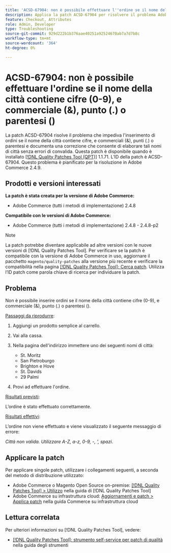 ```yaml
---
title: 'ACSD-67904: non è possibile effettuare l''ordine se il nome della città contiene cifre (0-9), e commerciale (&), punto (.) o parentesi ()'
description: Applica la patch ACSD-67904 per risolvere il problema Adobe Commerce, se l’estrazione non riesce quando i nomi delle città contengono cifre (0-9), e commerciale (&), punto (.) o parentesi ().
feature: Checkout, Attributes
role: Admin, Developer
type: Troubleshooting
source-git-commit: 929d222b1b376aae40251a92524670ab7a7d7b8c
workflow-type: tm+mt
source-wordcount: '364'
ht-degree: 0%

---
```



# ACSD-67904: non è possibile effettuare l&#39;ordine se il nome della città contiene cifre (0-9), e commerciale (&amp;), punto (.) o parentesi ()

La patch ACSD-67904 risolve il problema che impediva l&#39;inserimento di ordini se il nome della città contiene cifre, e commerciali (&amp;), punti (.) o parentesi e documenta una correzione che consente di elaborare tali nomi di città senza errori di convalida. Questa patch è disponibile quando è installato [[!DNL Quality Patches Tool (QPT)]](/help/tools/quality-patches-tool/quality-patches-tool-to-self-serve-quality-patches.md) 1.1.71. L’ID della patch è ACSD-67904. Questo problema è pianificato per la risoluzione in Adobe Commerce 2.4.9.

## Prodotti e versioni interessati

**La patch è stata creata per la versione di Adobe Commerce:**

* Adobe Commerce (tutti i metodi di implementazione) 2.4.8

**Compatibile con le versioni di Adobe Commerce:**

* Adobe Commerce (tutti i metodi di implementazione) 2.4.8 - 2.4.8-p2

>[!NOTE]
>
>La patch potrebbe diventare applicabile ad altre versioni con le nuove versioni di [!DNL Quality Patches Tool]. Per verificare se la patch è compatibile con la versione di Adobe Commerce in uso, aggiornare il pacchetto `magento/quality-patches` alla versione più recente e verificare la compatibilità nella pagina [[!DNL Quality Patches Tool]: Cerca patch](https://experienceleague.adobe.com/tools/commerce-quality-patches/index.html). Utilizza l’ID patch come parola chiave di ricerca per individuare la patch.

## Problema

Non è possibile inserire ordini se il nome della città contiene cifre (0-9), e commerciale (&amp;), punto (.) o parentesi ().

<u>Passaggi da riprodurre</u>:

1. Aggiungi un prodotto semplice al carrello.
1. Vai alla cassa.
1. Nella pagina dell&#39;indirizzo immettere uno dei seguenti nomi di città:

   * St. Moritz
   * San Pietroburgo
   * Brighton e Hove
   * St. Davids
   * 29 Palmi

1. Provi ad effettuare l&#39;ordine.


<u>Risultati previsti</u>:

L’ordine è stato effettuato correttamente.

<u>Risultati effettivi</u>:

L’ordine non viene effettuato e viene visualizzato il seguente messaggio di errore:

*Città non valida. Utilizzare A-Z, a-z, 0-9, -, &#39;, spazi*.


## Applicare la patch

Per applicare singole patch, utilizzare i collegamenti seguenti, a seconda del metodo di distribuzione utilizzato:

* Adobe Commerce o Magento Open Source on-premise: [[!DNL Quality Patches Tool] > Utilizzo](/help/tools/quality-patches-tool/usage.md) nella guida di [!DNL Quality Patches Tool]
* Adobe Commerce su infrastruttura cloud: [Aggiornamenti e patch > Applica patch](https://experienceleague.adobe.com/docs/commerce-cloud-service/user-guide/develop/upgrade/apply-patches.html) nella guida Commerce su infrastruttura cloud

## Lettura correlata

Per ulteriori informazioni su [!DNL Quality Patches Tool], vedere:

* [[!DNL Quality Patches Tool]: strumento self-service per patch di qualità](/help/tools/quality-patches-tool/quality-patches-tool-to-self-serve-quality-patches.md) nella guida degli strumenti
